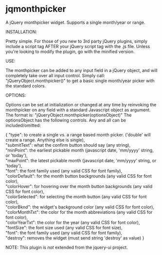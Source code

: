 jqmonthpicker
=============

A jQuery monthpicker widget. Supports a single month/year or range.

INSTALLATION:

Pretty simple. For those of you new to 3rd party jQuery plugins, simply include
a script tag AFTER your jQuery script tag with the .js file. Unless you're looking to modify the plugin,
go with the minified version.


USE:

The monthpicker can be added to any input field in a jQuery object, and will completely take over all input control.
Simply call:
"jQueryObject.monthpicker()"
to get a basic single month/year picker with the standard colors.



OPTIONS:

Options can be set at initialization or changed at any time by reinvoking the monthpicker on any field
with a standard Javascript object as argument. The format is:
"jQueryObject.monthpicker(optionsObject)"
The optionsObject has the following controls. Any and all can be included/omitted:

{
  "type": to create a single vs. a range based month picker. ('double' will create a range. Anything else is single),  
  "submitText": what the confirm button should say (any string),  
  "minPoint": the earliest pickable month (javascript date, 'mm/yyyy' string, or 'today'),  
  "maxPoint": the latest pickable month (javascript date, 'mm/yyyy' string, or 'today'),  
  "font": the font family used (any valid CSS for font family),  
  "colorDefault": for the month button backgrounds (any valid CSS for font color),  
  "colorHover": for hovering over the month button backgrounds (any valid CSS for font color),  
  "colorSelected": for selecting the month button (any valid CSS for font color),  
  "colorBknd": the widget's background color (any valid CSS for font color),  
  "colorMonthTxt": the color for the month abbreviations (any valid CSS for font color),  
  "colorYearTxt": the color for the year (any valid CSS for font color),  
  "fontSize": the font size used (any valid CSS for font size),  
  "font": the font family used (any valid CSS for font family),  
  "destroy": removes the widget (must send string 'destroy' as value)
}


NOTE: This plugin is _not_ extended from the jquery-ui project. 